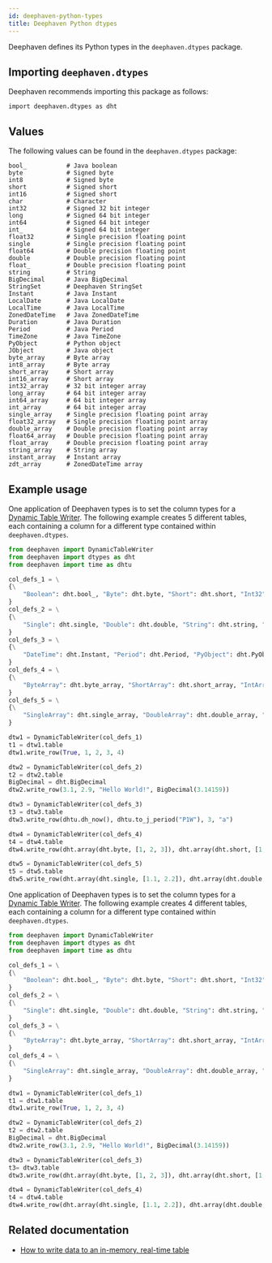 ```yaml
---
id: deephaven-python-types
title: Deephaven Python dtypes
---
```


Deephaven defines its Python types in the `deephaven.dtypes` package.

## Importing `deephaven.dtypes`

Deephaven recommends importing this package as follows:

```
import deephaven.dtypes as dht
```

## Values

The following values can be found in the `deephaven.dtypes` package:

<!--FIXME: remove types that were eliminated by new time lib-->

```shell
bool_           # Java boolean
byte            # Signed byte
int8            # Signed byte
short           # Signed short
int16           # Signed short
char            # Character
int32           # Signed 32 bit integer
long            # Signed 64 bit integer
int64           # Signed 64 bit integer
int_            # Signed 64 bit integer
float32         # Single precision floating point
single          # Single precision floating point
float64         # Double precision floating point
double          # Double precision floating point
float_          # Double precision floating point
string          # String
BigDecimal      # Java BigDecimal
StringSet       # Deephaven StringSet
Instant         # Java Instant
LocalDate       # Java LocalDate
LocalTime       # Java LocalTime
ZonedDateTime   # Java ZonedDateTime
Duration        # Java Duration
Period          # Java Period
TimeZone        # Java TimeZone
PyObject        # Python object
JObject         # Java object
byte_array      # Byte array
int8_array      # Byte array
short_array     # Short array
int16_array     # Short array
int32_array     # 32 bit integer array
long_array      # 64 bit integer array
int64_array     # 64 bit integer array
int_array       # 64 bit integer array
single_array    # Single precision floating point array
float32_array   # Single precision floating point array
double_array    # Double precision floating point array
float64_array   # Double precision floating point array
float_array     # Double precision floating point array
string_array    # String array
instant_array   # Instant array
zdt_array       # ZonedDateTime array
```

## Example usage

One application of Deephaven types is to set the column types for a [Dynamic Table Writer](../../how-to-guides/dynamic-table-writer.md). The following example creates 5 different tables, each containing a column for a different type contained within `deephaven.dtypes`.

```python order=t1,t2,t3,t4,t5
from deephaven import DynamicTableWriter
from deephaven import dtypes as dht
from deephaven import time as dhtu

col_defs_1 = \
{\
    "Boolean": dht.bool_, "Byte": dht.byte, "Short": dht.short, "Int32": dht.int32, "Int64": dht.long\
}
col_defs_2 = \
{\
    "Single": dht.single, "Double": dht.double, "String": dht.string, "BigDecimal": dht.BigDecimal\
}
col_defs_3 = \
{\
    "DateTime": dht.Instant, "Period": dht.Period, "PyObject": dht.PyObject, "JObject": dht.JObject\
}
col_defs_4 = \
{\
    "ByteArray": dht.byte_array, "ShortArray": dht.short_array, "IntArray": dht.int32_array, "LongArray": dht.long_array\
}
col_defs_5 = \
{\
    "SingleArray": dht.single_array, "DoubleArray": dht.double_array, "StringArray": dht.string_array, "InstantArray": dht.instant_array\
}

dtw1 = DynamicTableWriter(col_defs_1)
t1 = dtw1.table
dtw1.write_row(True, 1, 2, 3, 4)

dtw2 = DynamicTableWriter(col_defs_2)
t2 = dtw2.table
BigDecimal = dht.BigDecimal
dtw2.write_row(3.1, 2.9, "Hello World!", BigDecimal(3.14159))

dtw3 = DynamicTableWriter(col_defs_3)
t3 = dtw3.table
dtw3.write_row(dhtu.dh_now(), dhtu.to_j_period("P1W"), 3, "a")

dtw4 = DynamicTableWriter(col_defs_4)
t4 = dtw4.table
dtw4.write_row(dht.array(dht.byte, [1, 2, 3]), dht.array(dht.short, [1, 2, 3]), dht.array(dht.int32, [1, 2, 3]), dht.array(dht.long, [1, 2, 3]))

dtw5 = DynamicTableWriter(col_defs_5)
t5 = dtw5.table
dtw5.write_row(dht.array(dht.single, [1.1, 2.2]), dht.array(dht.double, [1.1, 2.2]), dht.array(dht.string, ["a", "b"]), dht.array(dht.Instant, [dhtu.to_j_instant("2021-01-01T00:00:00 ET"), dhtu.to_j_instant("2022-01-01T00:00:00 ET")]))
```

One application of Deephaven types is to set the column types for a [Dynamic Table Writer](../../how-to-guides/dynamic-table-writer.md). The following example creates 4 different tables, each containing a column for a different type contained within `deephaven.dtypes`.

```python order=t1,t2,t3,t4
from deephaven import DynamicTableWriter
from deephaven import dtypes as dht
from deephaven import time as dhtu

col_defs_1 = \
{\
    "Boolean": dht.bool_, "Byte": dht.byte, "Short": dht.short, "Int32": dht.int32, "Int64": dht.long\
}
col_defs_2 = \
{\
    "Single": dht.single, "Double": dht.double, "String": dht.string, "BigDecimal": dht.BigDecimal\
}
col_defs_3 = \
{\
    "ByteArray": dht.byte_array, "ShortArray": dht.short_array, "IntArray": dht.int32_array, "LongArray": dht.long_array\
}
col_defs_4 = \
{\
    "SingleArray": dht.single_array, "DoubleArray": dht.double_array, "StringArray": dht.string_array, "InstantArray": dht.instant_array\
}

dtw1 = DynamicTableWriter(col_defs_1)
t1 = dtw1.table
dtw1.write_row(True, 1, 2, 3, 4)

dtw2 = DynamicTableWriter(col_defs_2)
t2 = dtw2.table
BigDecimal = dht.BigDecimal
dtw2.write_row(3.1, 2.9, "Hello World!", BigDecimal(3.14159))

dtw3 = DynamicTableWriter(col_defs_3)
t3= dtw3.table
dtw3.write_row(dht.array(dht.byte, [1, 2, 3]), dht.array(dht.short, [1, 2, 3]), dht.array(dht.int32, [1, 2, 3]), dht.array(dht.long, [1, 2, 3]))

dtw4 = DynamicTableWriter(col_defs_4)
t4 = dtw4.table
dtw4.write_row(dht.array(dht.single, [1.1, 2.2]), dht.array(dht.double, [1.1, 2.2]), dht.array(dht.string, ["a", "b"]), dht.array(dht.Instant, [dhtu.to_j_instant("2021-01-01T00:00:00 ET"), dhtu.to_j_instant("2022-01-01T00:00:00 ET")]))
```

## Related documentation

- [How to write data to an in-memory, real-time table](../../how-to-guides/dynamic-table-writer.md)
